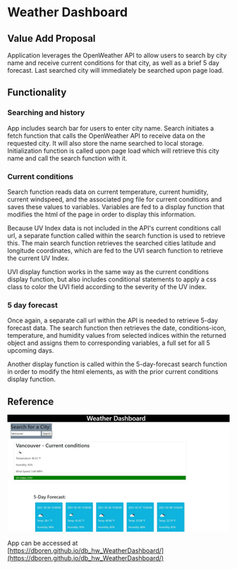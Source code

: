 # Weather Dashboard

## Value Add Proposal

Application leverages the OpenWeather API to allow users to search by city name and receive current conditions for that city, as well as a brief 5 day forecast. Last searched city will immediately be searched upon page load.


## Functionality

### Searching and history

App includes search bar for users to enter city name. Search initiates a fetch function that calls the OpenWeather API to receive data on the requested city. It will also store the name searched to local storage. Initialization function is called upon page load which will retrieve this city name and call the search function with it.


### Current conditions

Search function reads data on current temperature, current humidity, current windspeed, and the associated png file for current conditions and saves these values to variables. Variables are fed to a display function that modifies the html of the page in order to display this information.

Because UV Index data is not included in the API's current conditions call url, a separate function called within the search function is used to retrieve this. The main search function retrieves the searched cities latitude and longitude coordinates, which are fed to the UVI search function to retrieve the current UV Index.

UVI display function works in the same way as the current conditions display function, but also includes conditional statements to apply a css class to color the UVI field according to the severity of the UV index.


### 5 day forecast

Once again, a separate call url within the API is needed to retrieve 5-day forecast data. The search function then retrieves the date, conditions-icon, temperature, and humidity values from selected indices within the returned object and assigns them to corresponding variables, a full set for all 5 upcoming days.

Another display function is called within the 5-day-forecast search function in order to modify the html elements, as with the prior current conditions display function.


## Reference 

![Screenshot of app](Assets\WeatherDashboardSC.JPG)

App can be accessed at [https://dboren.github.io/db_hw_WeatherDashboard/](https://dboren.github.io/db_hw_WeatherDashboard/)